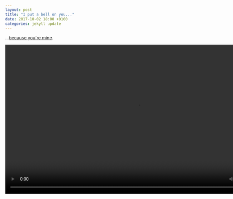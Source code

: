 ```yaml
---
layout: post
title: "I put a bell on you..."
date: 2017-10-02 18:00 +0100
categories: jekyll update
---
```

...[because you're mine](https://youtu.be/PwXai-sgM-s). 

<video src="https://github.com/tombye/trexit/raw/gh-pages/assets/images/cow-with-bell.mp4" controls height="480" width="848" preload="metadata"><a href=" https://github.com/tombye/trexit/raw/gh-pages/assets/images/cow-with-bell.mp4">Download this video of a cow with a bell around its neck.</a></video>
